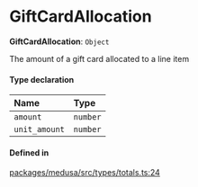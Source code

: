 # GiftCardAllocation

 **GiftCardAllocation**: `Object`

The amount of a gift card allocated to a line item

#### Type declaration

| Name | Type |
| :------ | :------ |
| `amount` | `number` |
| `unit_amount` | `number` |

#### Defined in

[packages/medusa/src/types/totals.ts:24](https://github.com/medusajs/medusa/blob/3d9f5ae63/packages/medusa/src/types/totals.ts#L24)
